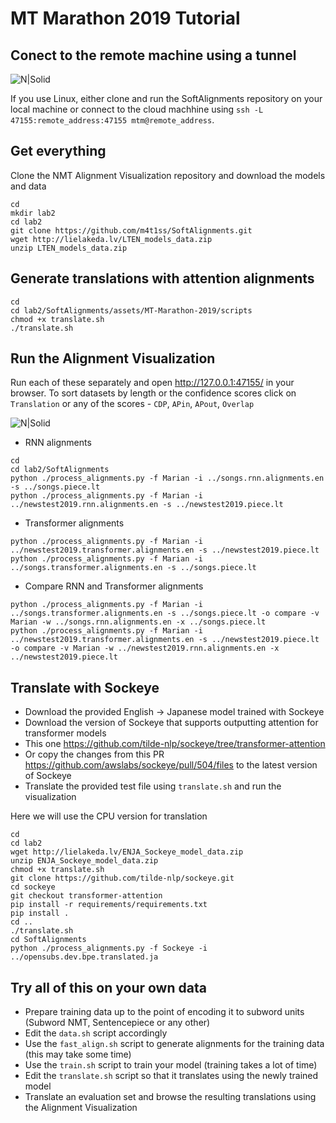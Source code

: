# MT Marathon 2019 Tutorial
	
Conect to the remote machine using a tunnel
---------

![N|Solid](https://github.com/M4t1ss/sAliViz/blob/master/assets/MT-Marathon-2019/putty.png?raw=true)

If you use Linux, either clone and run the SoftAlignments repository on your local machine or connect to the cloud machhine using 
`ssh -L 47155:remote_address:47155 mtm@remote_address`. 

Get everything
---------

Clone the NMT Alignment Visualization repository and download the models and data

```
cd
mkdir lab2
cd lab2
git clone https://github.com/m4t1ss/SoftAlignments.git
wget http://lielakeda.lv/LTEN_models_data.zip
unzip LTEN_models_data.zip
```


Generate translations with attention alignments
---------

```
cd
cd lab2/SoftAlignments/assets/MT-Marathon-2019/scripts
chmod +x translate.sh
./translate.sh
```

Run the Alignment Visualization
---------

Run each of these separately and open http://127.0.0.1:47155/ in your browser.
To sort datasets by length or the confidence scores click on `Translation` or any of the scores - `CDP`, `APin`, `APout`, `Overlap`

![N|Solid](https://raw.githubusercontent.com/M4t1ss/SoftAlignments/master/assets/Screenshots/webCompare.png?raw=true)


 - RNN alignments

```
cd
cd lab2/SoftAlignments
python ./process_alignments.py -f Marian -i ../songs.rnn.alignments.en -s ../songs.piece.lt
python ./process_alignments.py -f Marian -i ../newstest2019.rnn.alignments.en -s ../newstest2019.piece.lt
```

 - Transformer alignments

```
python ./process_alignments.py -f Marian -i ../newstest2019.transformer.alignments.en -s ../newstest2019.piece.lt
python ./process_alignments.py -f Marian -i ../songs.transformer.alignments.en -s ../songs.piece.lt
```

 - Compare RNN and Transformer alignments

```
python ./process_alignments.py -f Marian -i ../songs.transformer.alignments.en -s ../songs.piece.lt -o compare -v Marian -w ../songs.rnn.alignments.en -x ../songs.piece.lt
python ./process_alignments.py -f Marian -i ../newstest2019.transformer.alignments.en -s ../newstest2019.piece.lt -o compare -v Marian -w ../newstest2019.rnn.alignments.en -x ../newstest2019.piece.lt
```

Translate with Sockeye
---------

 - Download the provided English -> Japanese model trained with Sockeye
 - Download the version of Sockeye that supports outputting attention for transformer models
  - This one https://github.com/tilde-nlp/sockeye/tree/transformer-attention
  - Or copy the changes from this PR https://github.com/awslabs/sockeye/pull/504/files to the latest version of Sockeye
 - Translate the provided test file using `translate.sh` and run the visualization

Here we will use the CPU version for translation
 
```
cd
cd lab2
wget http://lielakeda.lv/ENJA_Sockeye_model_data.zip
unzip ENJA_Sockeye_model_data.zip
chmod +x translate.sh
git clone https://github.com/tilde-nlp/sockeye.git
cd sockeye
git checkout transformer-attention
pip install -r requirements/requirements.txt
pip install .
cd ..
./translate.sh
cd SoftAlignments
python ./process_alignments.py -f Sockeye -i ../opensubs.dev.bpe.translated.ja
```

Try all of this on your own data
---------

 - Prepare training data up to the point of encoding it to subword units (Subword NMT, Sentencepiece or any other)
 - Edit the `data.sh` script accordingly
 - Use the `fast_align.sh` script to generate alignments for the training data (this may take some time)
 - Use the `train.sh` script to train your model (training takes a lot of time)
 - Edit the `translate.sh` script so that it translates using the newly trained model
 - Translate an evaluation set and browse the resulting translations using the Alignment Visualization
